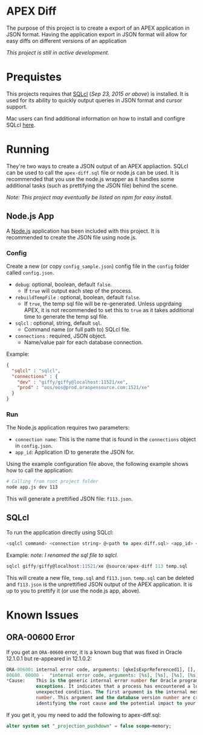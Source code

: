# APEX Diff
The purpose of this project is to create a export of an APEX application in JSON format. Having the application export in JSON format will allow for easy diffs on different versions of an application

_*This project is still in active development.*_

# Prequistes
This projects requires that [SQLcl](http://www.oracle.com/technetwork/developer-tools/sql-developer/downloads/index.html) (_Sep 23, 2015 or above_) is installed. It is used for its ability to quickly output queries in JSON format and cursor support.

Mac users can find additional information on how to install and configre SQLcl [here](http://www.talkapex.com/2015/04/installing-sqlcl.html).

# Running
They're two ways to create a JSON output of an APEX appliaction. SQLcl can be used to call the `apex-diff.sql` file or node.js can be used. It is recommended that you use the node.js wrapper as it handles some additional tasks (such as prettifying the JSON file) behind the scene.

_Note: This project may eventually be listed on npm for easy install._

## Node.js App
A [Node.js](https://nodejs.org) application has been included with this project. It is recommended to create the JSON file using node.js.

### Config
Create a new (or copy `config_sample.json`) config file in the `config` folder called `config.json`.

- `debug`: optional, boolean, default `false`.
  - If `true` will output each step of the process.
- `rebuildTempFile` : optional, boolean, default `false`.
  - If `true`, the temp sql file will be re-generated. Unless upgrdaing APEX, it is not recommended to set this to `true` as it takes additional time to generate the temp sql file.
- `sqlcl` : optional, string, default `sql`.
  - Command name (or full path to) SQLcl file.
- `connections` : required, JSON object.
  - Name/value pair for each database connection.

Example:
```json
{
  "sqlcl" : "sqlcl",
  "connections" : {
    "dev" : "giffy/giffy@localhost:11521/xe",
    "prod" : "oos/oos@prod.oraopensource.com:1521/xe"
  }
}
```

### Run
The Node.js application requires two parameters:

- `connection name`: This is the name that is found in the `connections` object in `config.json`.
- `app_id`: Application ID to generate the JSON for.

Using the example configuration file above, the following example shows how to call the application:

```bash
# Calling from root project folder
node app.js dev 113
```

This will generate a prettified JSON file: `f113.json`.

## SQLcl
To run the application directly using SQLcl:

```sql
<sqlcl command> <connection string> @<path to apex-diff.sql> <app_id> <temp spool filename>
```

Example: _note: I renamed the sql file to sqlcl._
```sql
sqlcl giffy/giffy@localhost:11521/xe @source/apex-diff 113 temp.sql
```

This will create a new file, `temp.sql` and `f113.json`. `temp.sql` can be deleted and `f113.json` is the unprettified JSON output of the APEX application. It is up to you to prettify it (or use the node.js app, above).


# Known Issues

## ORA-00600 Error
If you get an `ORA-00600` error, it is a known bug that was fixed in Oracle 12.1.0.1 but re-appeared in 12.1.0.2:

```sql
ORA-00600: internal error code, arguments: [qkeIsExprReferenced1], [], [], [], [], [], [], [], [], [], [], []
00600. 00000 -  "internal error code, arguments: [%s], [%s], [%s], [%s], [%s], [%s], [%s], [%s], [%s], [%s], [%s], [%s]"
*Cause:    This is the generic internal error number for Oracle program
           exceptions. It indicates that a process has encountered a low-level,
           unexpected condition. The first argument is the internal message
           number. This argument and the database version number are critical in
           identifying the root cause and the potential impact to your system.
```

If you get it, you my need to add the following to apex-diff.sql:

```sql
alter system set "_projection_pushdown" = false scope=memory;
```
